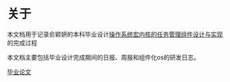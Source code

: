 # 关于

本文档用于记录俞颖妍的本科毕业设计[操作系统宏内核的任务管理组件设计与实现
](https://github.com/y3none/Starry-On-ArceOS)的完成过程

本文档主要包括毕业设计完成期间的日报、周报和组件化os的研发日志。

[毕业论文](https://github.com/y3none/GraduationProjectRecords/blob/master/docs/%E6%8A%80%E6%9C%AF%E6%96%87%E6%A1%A3/thuthesis-yyy.pdf)